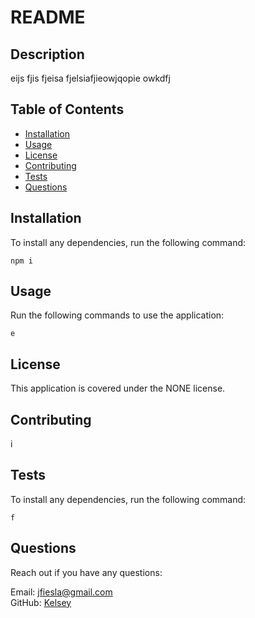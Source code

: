  
  # README

  
  
  ## Description

  eijs fjis fjeisa fjelsiafjieowjqopie owkdfj

  ## Table of Contents
  
  - [ Installation ](#installation)
  - [ Usage ](#usage)
  - [ License ](#license)
  - [ Contributing ](#contributing)
  - [ Tests ](#tests)
  - [ Questions ](#questions)

  ## Installation
  
  To install any dependencies, run the following command:
  ```
  npm i
  ```
    

  ## Usage

  Run the following commands to use the application:
  ```
  e
  ```
    
  
  ## License
  
  This application is covered under the NONE license.
  
  ## Contributing
  
  i

  ## Tests

  To install any dependencies, run the following command:
  ```
  f
  ```
  

  ## Questions

  Reach out if you have any questions:

  Email: jfiesla@gmail.com   
  GitHub: [Kelsey](https://github.com/Kelsey)
  